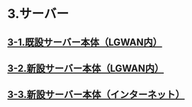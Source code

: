 # 3.サーバー  
## [3-1.既設サーバー本体（LGWAN内）](https://github.com/city-soja-chiiki/QGIS-3/blob/main/3-1.%E6%97%A2%E8%A8%AD%E3%82%B5%E3%83%BC%E3%83%90%E3%83%BC%E6%9C%AC%E4%BD%93%EF%BC%88LGWAN%E5%86%85%EF%BC%89.md) 

## [3-2.新設サーバー本体（LGWAN内）](https://github.com/city-soja-chiiki/QGIS-3/blob/main/3-2.%E6%96%B0%E8%A8%AD%E3%82%B5%E3%83%BC%E3%83%90%E3%83%BC%E6%9C%AC%E4%BD%93%EF%BC%88LGWAN%E5%86%85%EF%BC%89.md)

## [3-3.新設サーバー本体（インターネット）  ](https://github.com/city-soja-chiiki/QGIS-3/blob/main/3-3.%E6%96%B0%E8%A8%AD%E3%82%B5%E3%83%BC%E3%83%90%E3%83%BC%E6%9C%AC%E4%BD%93%EF%BC%88%E3%82%A4%E3%83%B3%E3%82%BF%E3%83%BC%E3%83%8D%E3%83%83%E3%83%88%EF%BC%89%203-3-1.VPS%203-2-2.LIZMAP%E3%82%B5%E3%83%BC%E3%83%90%E3%83%BC.md)
